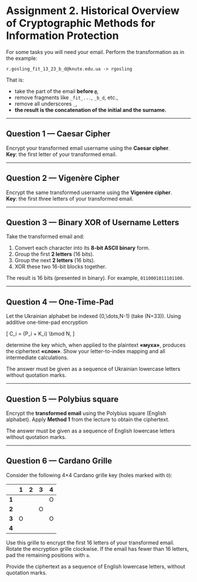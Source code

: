# Assignment 2. Historical Overview of Cryptographic Methods for Information Protection

For some tasks you will need your email. Perform the transformation as in the example:

```
r.gosling_fit_13_23_b_d@knute.edu.ua -> rgosling
```
That is:
- take the part of the email **before `@`**,  
- remove fragments like `_fit_...`, `_b_d`, etc.,  
- remove all underscores `_`,  
- **the result is the concatenation of the initial and the surname.**

---

## Question 1 — Caesar Cipher  
Encrypt your transformed email username using the **Caesar cipher**.  
**Key**: the first letter of your transformed email.  


---

## Question 2 — Vigenère Cipher  
Encrypt the same transformed username using the **Vigenère cipher**.  
**Key**: the first three letters of your transformed email.  


---

## Question 3 — Binary XOR of Username Letters  
Take the transformed email and:  
1. Convert each character into its **8-bit ASCII binary** form.  
2. Group the first **2 letters** (16 bits).  
3. Group the next **2 letters** (16 bits).  
4. XOR these two 16-bit blocks together. 

The result is 16 bits (presented in binary). For example, `0110001011101100`.

---

## Question 4 — One-Time-Pad

Let the Ukrainian alphabet be indexed \(0,\dots,N-1\) (take \(N=33\)). Using additive one-time-pad encryption  

\[
C_i = (P_i + K_i) \bmod N,
\]

determine the key which, when applied to the plaintext **«муха»**, produces the ciphertext **«слон»**. Show your letter-to-index mapping and all intermediate calculations.

The answer must be given as a sequence of Ukrainian lowercase letters without quotation marks.

---

## Question 5 — Polybius square

Encrypt the **transformed email** using the Polybius square (English alphabet). Apply **Method 1** from the lecture to obtain the ciphertext.

The answer must be given as a sequence of English lowercase letters without quotation marks.

---

## Question 6 — Cardano Grille

Consider the following 4×4 Cardano grille key (holes marked with `O`):

|     | **1** | **2** | **3** | **4** |
|-----|-------|-------|-------|-------|
| **1** |     |       |       |   O    |
| **2** |      |       |    O   |      |
| **3** |   O   |      |       |  O     |
| **4** |       |       |     |       |

Use this grille to encrypt the first 16 letters of your transformed email. Rotate the encryption grille clockwise. 
If the email has fewer than 16 letters, pad the remaining positions with `a`.  

Provide the ciphertext as a sequence of English lowercase letters, without quotation marks.